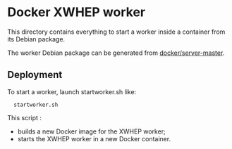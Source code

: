 Docker XWHEP worker
====================

This directory contains everything to start a worker inside a container from its Debian package.

The worker Debian package can be generated from [docker/server-master](../server-master).

## Deployment

To start a worker, launch startworker.sh like:
```
  startworker.sh
```

This script :
- builds a new Docker image for the XWHEP worker;
- starts the XWHEP worker in a new Docker container.

